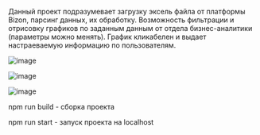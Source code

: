 Данный проект подразумевает загрузку эксель файла от платформы Bizon, парсинг данных, их обработку. Возможность фильтрации и отрисовку графиков по заданным данным от отдела бизнес-аналитики (параметры можно менять). График кликабелен и выдает настраеваемую информацию по пользователям.

![image](https://user-images.githubusercontent.com/102058870/219437219-7658772d-aba2-4cdb-bb6b-222bdb1c7285.png)

![image](https://user-images.githubusercontent.com/102058870/219438403-f4e64f8f-43fe-4aa0-997e-5b1cd0371a3f.png)

![image](https://user-images.githubusercontent.com/102058870/219438652-3ae6ae42-63c2-4dac-9e64-5fccedb022cd.png)

npm run build - сборка проекта

npm run start - запуск проекта на localhost
